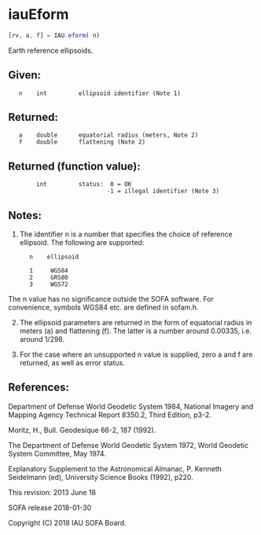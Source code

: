 # iauEform

```js
[rv, a, f] = IAU.eform( n)
```

Earth reference ellipsoids.

## Given:
```
   n    int         ellipsoid identifier (Note 1)
```

## Returned:
```
   a    double      equatorial radius (meters, Note 2)
   f    double      flattening (Note 2)
```

## Returned (function value):
```
        int         status:  0 = OK
                            -1 = illegal identifier (Note 3)
```

## Notes:

1) The identifier n is a number that specifies the choice of
   reference ellipsoid.  The following are supported:

```
      n    ellipsoid

      1     WGS84
      2     GRS80
      3     WGS72
```

   The n value has no significance outside the SOFA software.  For
   convenience, symbols WGS84 etc. are defined in sofam.h.

2) The ellipsoid parameters are returned in the form of equatorial
   radius in meters (a) and flattening (f).  The latter is a number
   around 0.00335, i.e. around 1/298.

3) For the case where an unsupported n value is supplied, zero a and
   f are returned, as well as error status.

## References:

   Department of Defense World Geodetic System 1984, National
   Imagery and Mapping Agency Technical Report 8350.2, Third
   Edition, p3-2.

   Moritz, H., Bull. Geodesique 66-2, 187 (1992).

   The Department of Defense World Geodetic System 1972, World
   Geodetic System Committee, May 1974.

   Explanatory Supplement to the Astronomical Almanac,
   P. Kenneth Seidelmann (ed), University Science Books (1992),
   p220.

This revision:  2013 June 18

SOFA release 2018-01-30

Copyright (C) 2018 IAU SOFA Board.